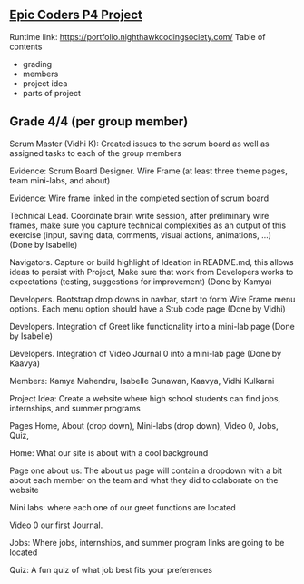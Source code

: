 ## [Epic Coders P4 Project ](https://nighthawkcodingsociety.com/projectsearch/details/Flask%20Portfolio%20Starter)
Runtime link: https://portfolio.nighthawkcodingsociety.com/
Table of contents
- grading 
- members 
- project idea 
- parts of project 

## Grade 4/4 (per group member)
Scrum Master (Vidhi K): Created issues to the scrum board as well as assigned tasks to each of the group members 

Evidence: Scrum Board
Designer. Wire Frame (at least three theme pages, team mini-labs, and about)

Evidence: Wire frame linked in the completed section of scrum board

Technical Lead. Coordinate brain write session, after preliminary wire frames, make sure you capture technical complexities as an output of this exercise (input, saving data, comments, visual actions, animations, ...) (Done by Isabelle)

Navigators. Capture or build highlight of Ideation in README.md, this allows ideas to persist with Project, Make sure that work from Developers works to expectations (testing, suggestions for improvement) (Done by Kamya)

Developers. Bootstrap drop downs in navbar, start to form Wire Frame menu options. Each menu option should have a Stub code page (Done by Vidhi)

Developers. Integration of Greet like functionality into a mini-lab page (Done by Isabelle)

Developers. Integration of Video Journal 0 into a mini-lab page (Done by Kaavya)



Members: Kamya Mahendru, Isabelle Gunawan, Kaavya, Vidhi Kulkarni
 
Project Idea: Create a website where high school students can find jobs, internships, and summer programs
 
Pages Home, About (drop down), Mini-labs (drop down), Video 0, Jobs, Quiz, 

Home: What our site is about with a cool background 

Page one about us: The about us page will contain a dropdown with a bit about each member on the team and what they did to colaborate on the website

Mini labs: where each one of our greet functions are located 

Video 0 our first Journal.

Jobs: Where jobs, internships, and summer program links are going to be located 

Quiz: A fun quiz of what job best fits your preferences
